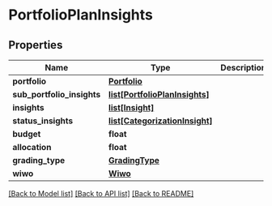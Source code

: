 # PortfolioPlanInsights

## Properties
Name | Type | Description | Notes
------------ | ------------- | ------------- | -------------
**portfolio** | [**Portfolio**](Portfolio.md) |  | [optional] 
**sub_portfolio_insights** | [**list[PortfolioPlanInsights]**](PortfolioPlanInsights.md) |  | [optional] 
**insights** | [**list[Insight]**](Insight.md) |  | [optional] 
**status_insights** | [**list[CategorizationInsight]**](CategorizationInsight.md) |  | [optional] 
**budget** | **float** |  | [optional] 
**allocation** | **float** |  | [optional] 
**grading_type** | [**GradingType**](GradingType.md) |  | [optional] 
**wiwo** | [**Wiwo**](Wiwo.md) |  | [optional] 

[[Back to Model list]](../README.md#documentation-for-models) [[Back to API list]](../README.md#documentation-for-api-endpoints) [[Back to README]](../README.md)


